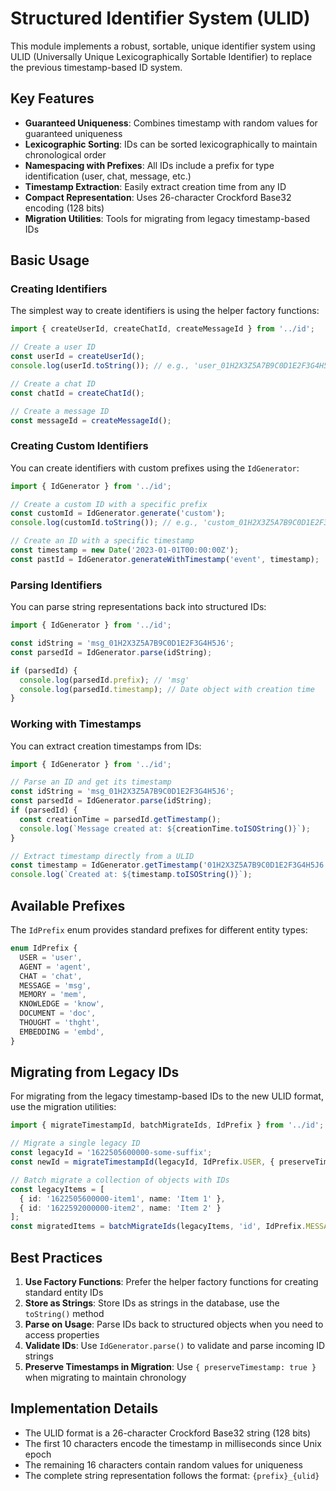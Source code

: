 # Structured Identifier System (ULID)

This module implements a robust, sortable, unique identifier system using ULID (Universally Unique Lexicographically Sortable Identifier) to replace the previous timestamp-based ID system.

## Key Features

- **Guaranteed Uniqueness**: Combines timestamp with random values for guaranteed uniqueness
- **Lexicographic Sorting**: IDs can be sorted lexicographically to maintain chronological order
- **Namespacing with Prefixes**: All IDs include a prefix for type identification (user, chat, message, etc.)
- **Timestamp Extraction**: Easily extract creation time from any ID
- **Compact Representation**: Uses 26-character Crockford Base32 encoding (128 bits)
- **Migration Utilities**: Tools for migrating from legacy timestamp-based IDs

## Basic Usage

### Creating Identifiers

The simplest way to create identifiers is using the helper factory functions:

```typescript
import { createUserId, createChatId, createMessageId } from '../id';

// Create a user ID
const userId = createUserId();
console.log(userId.toString()); // e.g., 'user_01H2X3Z5A7B9C0D1E2F3G4H5J6'

// Create a chat ID
const chatId = createChatId();

// Create a message ID
const messageId = createMessageId();
```

### Creating Custom Identifiers

You can create identifiers with custom prefixes using the `IdGenerator`:

```typescript
import { IdGenerator } from '../id';

// Create a custom ID with a specific prefix
const customId = IdGenerator.generate('custom');
console.log(customId.toString()); // e.g., 'custom_01H2X3Z5A7B9C0D1E2F3G4H5J6'

// Create an ID with a specific timestamp
const timestamp = new Date('2023-01-01T00:00:00Z');
const pastId = IdGenerator.generateWithTimestamp('event', timestamp);
```

### Parsing Identifiers

You can parse string representations back into structured IDs:

```typescript
import { IdGenerator } from '../id';

const idString = 'msg_01H2X3Z5A7B9C0D1E2F3G4H5J6';
const parsedId = IdGenerator.parse(idString);

if (parsedId) {
  console.log(parsedId.prefix); // 'msg'
  console.log(parsedId.timestamp); // Date object with creation time
}
```

### Working with Timestamps

You can extract creation timestamps from IDs:

```typescript
import { IdGenerator } from '../id';

// Parse an ID and get its timestamp
const idString = 'msg_01H2X3Z5A7B9C0D1E2F3G4H5J6';
const parsedId = IdGenerator.parse(idString);
if (parsedId) {
  const creationTime = parsedId.getTimestamp();
  console.log(`Message created at: ${creationTime.toISOString()}`);
}

// Extract timestamp directly from a ULID
const timestamp = IdGenerator.getTimestamp('01H2X3Z5A7B9C0D1E2F3G4H5J6');
console.log(`Created at: ${timestamp.toISOString()}`);
```

## Available Prefixes

The `IdPrefix` enum provides standard prefixes for different entity types:

```typescript
enum IdPrefix {
  USER = 'user',
  AGENT = 'agent',
  CHAT = 'chat',
  MESSAGE = 'msg',
  MEMORY = 'mem',
  KNOWLEDGE = 'know',
  DOCUMENT = 'doc',
  THOUGHT = 'thght',
  EMBEDDING = 'embd',
}
```

## Migrating from Legacy IDs

For migrating from the legacy timestamp-based IDs to the new ULID format, use the migration utilities:

```typescript
import { migrateTimestampId, batchMigrateIds, IdPrefix } from '../id';

// Migrate a single legacy ID
const legacyId = '1622505600000-some-suffix';
const newId = migrateTimestampId(legacyId, IdPrefix.USER, { preserveTimestamp: true });

// Batch migrate a collection of objects with IDs
const legacyItems = [
  { id: '1622505600000-item1', name: 'Item 1' },
  { id: '1622592000000-item2', name: 'Item 2' }
];
const migratedItems = batchMigrateIds(legacyItems, 'id', IdPrefix.MESSAGE, { preserveTimestamp: true });
```

## Best Practices

1. **Use Factory Functions**: Prefer the helper factory functions for creating standard entity IDs
2. **Store as Strings**: Store IDs as strings in the database, use the `toString()` method
3. **Parse on Usage**: Parse IDs back to structured objects when you need to access properties
4. **Validate IDs**: Use `IdGenerator.parse()` to validate and parse incoming ID strings
5. **Preserve Timestamps in Migration**: Use `{ preserveTimestamp: true }` when migrating to maintain chronology

## Implementation Details

- The ULID format is a 26-character Crockford Base32 string (128 bits)
- The first 10 characters encode the timestamp in milliseconds since Unix epoch
- The remaining 16 characters contain random values for uniqueness
- The complete string representation follows the format: `{prefix}_{ulid}` 